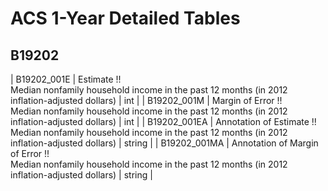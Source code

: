 # ACS 1-Year Detailed Tables

## B19202

| B19202_001E | Estimate !!<br>Median nonfamily household income in the past 12 months (in 2012 inflation-adjusted dollars) | int |
| B19202_001M | Margin of Error !!<br>Median nonfamily household income in the past 12 months (in 2012 inflation-adjusted dollars) | int |
| B19202_001EA | Annotation of Estimate !!<br>Median nonfamily household income in the past 12 months (in 2012 inflation-adjusted dollars) | string |
| B19202_001MA | Annotation of Margin of Error !!<br>Median nonfamily household income in the past 12 months (in 2012 inflation-adjusted dollars) | string |


